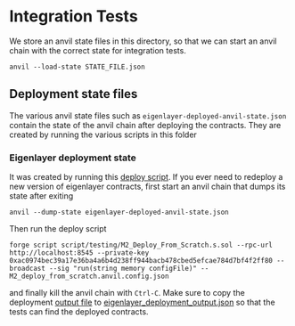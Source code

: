 # Integration Tests

We store an anvil state files in this directory, so that we can start an anvil chain with the correct state for integration tests.
```
anvil --load-state STATE_FILE.json
```

## Deployment state files

The various anvil state files such as `eigenlayer-deployed-anvil-state.json` contain the state of the anvil chain after deploying the contracts. They are created by running the various scripts in this folder

### Eigenlayer deployment state
It was created by running this [deploy script](https://github.com/Layr-Labs/eigenlayer-contracts/blob/2cb9ed107c6c918b9dfbac94cd71b4ab7c94e8c2/script/testing/M2_Deploy_From_Scratch.s.sol). If you ever need to redeploy a new version of eigenlayer contracts, first start an anvil chain that dumps its state after exiting
```
anvil --dump-state eigenlayer-deployed-anvil-state.json
```
Then run the deploy script
```
forge script script/testing/M2_Deploy_From_Scratch.s.sol --rpc-url http://localhost:8545 --private-key 0xac0974bec39a17e36ba4a6b4d238ff944bacb478cbed5efcae784d7bf4f2ff80 --broadcast --sig "run(string memory configFile)" -- M2_deploy_from_scratch.anvil.config.json
```
and finally kill the anvil chain with `Ctrl-C`. Make sure to copy the deployment [output file](https://github.com/Layr-Labs/eigenlayer-contracts/blob/master/script/output/M2_from_scratch_deployment_data.json) to [eigenlayer_deployment_output.json](../../contracts/script/output/31337/eigenlayer_deployment_output.json) so that the tests can find the deployed contracts.